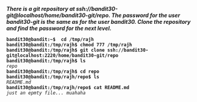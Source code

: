 ***There is a git repository at ssh://bandit30-git@localhost/home/bandit30-git/repo. The password for the user bandit30-git is the same as for the user bandit30. Clone the repository and find the password for the next level.***  

**`bandit30@bandit:~$  cd /tmp/rajh`**  
**`bandit30@bandit:/tmp/rajh$ chmod 777 /tmp/rajh`**  
**`bandit30@bandit:/tmp/rajh$ git clone ssh://bandit30-git@localhost:2220/home/bandit30-git/repo`**  
**`bandit30@bandit:/tmp/rajh$ ls`**  
*`repo`*  
**`bandit30@bandit:/tmp/rajh$ cd repo`**  
**`bandit30@bandit:/tmp/rajh/repo$ ls`**  
*`README.md`*  
**`bandit30@bandit:/tmp/rajh/repo$ cat README.md`**  
*`just an epmty file... muahaha`*  
